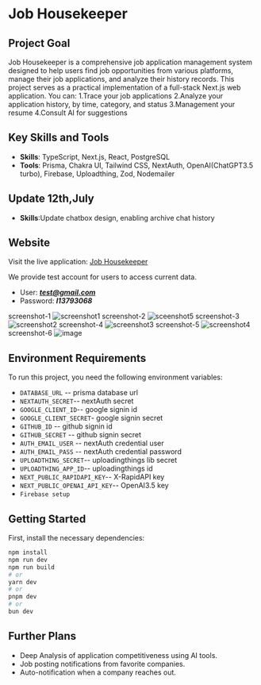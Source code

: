 # Job Housekeeper

## Project Goal
Job Housekeeper is a comprehensive job application management system designed to help users find job opportunities from various platforms, manage their job applications, and analyze their history records. This project serves as a practical implementation of a full-stack Next.js web application.
You can:
1.Trace your job applications
2.Analyze your application history, by time, category, and status
3.Management your resume
4.Consult AI for suggestions

## Key Skills and Tools
- **Skills**: TypeScript, Next.js, React, PostgreSQL
- **Tools**: Prisma, Chakra UI, Tailwind CSS, NextAuth, OpenAI(ChatGPT3.5 turbo), Firebase, Uploadthing, Zod, Nodemailer

## Update 12th,July
- **Skills**:Update chatbox design, enabling archive chat history

## Website
Visit the live application: [Job Housekeeper](https://job-housekeeper.vercel.app/)

We provide test account for users to access current data.
- User: ***test@gmail.com***
- Password: ***l13793068***

screenshot-1
![screenshot1](https://github.com/buhuiyonggou/job_housekeeper/assets/105371317/87437f07-847d-4cd9-8d39-8f30f9162105)
screenshot-2
![sceenshot5](https://github.com/buhuiyonggou/job_housekeeper/assets/105371317/eeb25c42-c0c6-4f38-b591-4050fd41f23e)
screenshot-3
![screenshot2](https://github.com/buhuiyonggou/job_housekeeper/assets/105371317/48d3b752-c73a-4b56-a736-c4b80bf8f2a2)
screenshot-4
![screenshot3](https://github.com/buhuiyonggou/job_housekeeper/assets/105371317/f16352eb-1998-4827-8246-67495c981782)
screenshot-5
![screenshot4](https://github.com/buhuiyonggou/job_housekeeper/assets/105371317/97168a14-4c3b-4f53-a242-ba349f3a6eff)
screenshot-6
![image](https://github.com/user-attachments/assets/bc92ef0b-433b-4a39-8349-6b4c580951ea)

## Environment Requirements
To run this project, you need the following environment variables:
- `DATABASE_URL` -- prisma database url
- `NEXTAUTH_SECRET`-- nextAuth secret
- `GOOGLE_CLIENT_ID`-- google signin id
- `GOOGLE_CLIENT_SECRET`- google signin secret
- `GITHUB_ID` -- github signin id
- `GITHUB_SECRET` -- github signin secret
- `AUTH_EMAIL_USER` -- nextAuth credential user
- `AUTH_EMAIL_PASS` -- nextAuth credential password
- `UPLOADTHING_SECRET`-- uploadingthings lib secret
- `UPLOADTHING_APP_ID`-- uploadingthings id
- `NEXT_PUBLIC_RAPIDAPI_KEY`-- X-RapidAPI key
- `NEXT_PUBLIC_OPENAI_API_KEY`-- OpenAI3.5 key
- `Firebase setup`

## Getting Started
First, install the necessary dependencies:
```bash
npm install
npm run dev
npm run build
# or
yarn dev
# or
pnpm dev
# or
bun dev
```
## Further Plans
- Deep Analysis of application competitiveness using AI tools.
- Job posting notifications from favorite companies.
- Auto-notification when a company reaches out.

